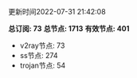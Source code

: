 更新时间2022-07-31 21:42:08

**总订阅: 73**
**总节点: 1713**
**有效节点: 401**
- v2ray节点: 73
- ss节点: 274
- trojan节点: 54
